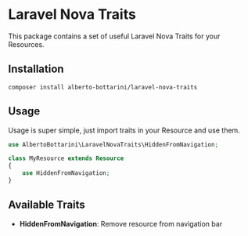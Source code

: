# Laravel Nova Traits
This package contains a set of useful Laravel Nova Traits for your Resources.

## Installation
```shell
composer install alberto-bottarini/laravel-nova-traits
```

## Usage
Usage is super simple, just import traits in your Resource and use them.

```php
use AlbertoBottarini\LaravelNovaTraits\HiddenFromNavigation;

class MyResource extends Resource 
{
    use HiddenFromNavigation;
}
```

## Available Traits

- **HiddenFromNavigation**: Remove resource from navigation bar


